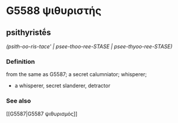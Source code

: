 # G5588 ψιθυριστής

## psithyristḗs

_(psith-oo-ris-tace' | psee-thoo-ree-STASE | psee-thyoo-ree-STASE)_

### Definition

from the same as G5587; a secret calumniator; whisperer; 

- a whisperer, secret slanderer, detractor

### See also

[[G5587|G5587 ψιθυρισμός]]
